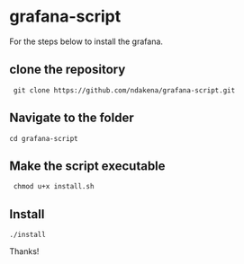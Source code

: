# grafana-script
For the steps below  to install the grafana.
## clone the repository
`` git clone https://github.com/ndakena/grafana-script.git``
## Navigate to the folder
``cd grafana-script``
## Make the script executable
`` chmod u+x install.sh``
## Install 
``./install ``


Thanks!
